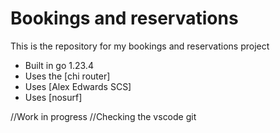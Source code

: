 # Bookings and reservations

This is the repository for my bookings and reservations project

- Built in go 1.23.4
- Uses the [chi router]
- Uses [Alex Edwards SCS]
- Uses [nosurf]

//Work in progress
//Checking the vscode git
